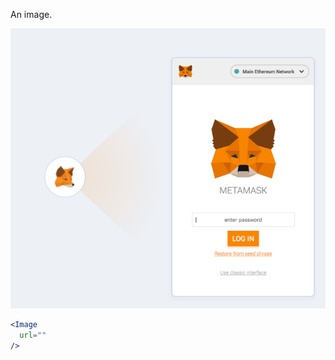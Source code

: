 An image.

<div class="examples">
  <div class="example">
    <a href="public/images/components/Image/1.png">
      <img src="public/images/components/Image/1.png" alt="Image 1" />
    </a>
  </div>
</div>

```jsx
<Image
  url=""
/>
```
